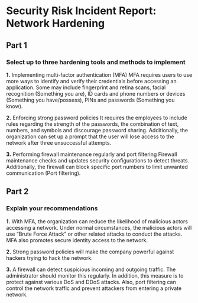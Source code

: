 # Security Risk Incident Report: Network Hardening

## Part 1
### Select up to three hardening tools and methods to implement

**1.** Implementing multi-factor authentication (MFA)
MFA requires users to use more ways to identify and verify their credentials before accessing an application. Some may include fingerprint and retina scans, facial recognition (Something you are), ID cards and phone numbers or devices (Something you have/possess), PINs and passwords (Something you know).

**2.** Enforcing strong password policies
It requires the employees to include rules regarding the strength of the passwords, the combination of text, numbers, and symbols and discourage password sharing. Additionally, the organization can set up a prompt that the user will lose access to the network after three unsuccessful attempts.

**3.** Performing firewall maintenance regularly and port filtering
Firewall maintenance checks and updates security configurations to detect threats. Additionally, the firewall can block specific port numbers to limit unwanted communication (Port filtering).

## Part 2
### Explain your recommendations

**1.** With MFA, the organization can reduce the likelihood of malicious actors accessing a network. Under normal circumstances, the malicious actors will use “Brute Force Attack” or other related attacks to conduct the attacks. MFA also promotes secure identity access to the network. 

**2.** Strong password policies will make the company powerful against hackers trying to hack the network. 

**3.** A firewall can detect suspicious incoming and outgoing traffic. The administrator should monitor this regularly. In addition, this measure is to protect against various DoS and DDoS attacks. Also, port filtering can control the network traffic and prevent attackers from entering a private network.

